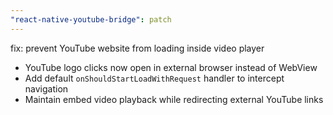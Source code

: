 ```yaml
---
"react-native-youtube-bridge": patch
---
```


fix: prevent YouTube website from loading inside video player

- YouTube logo clicks now open in external browser instead of WebView
- Add default `onShouldStartLoadWithRequest` handler to intercept navigation
- Maintain embed video playback while redirecting external YouTube links
